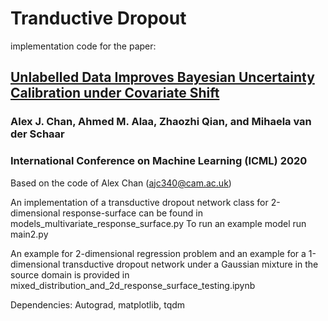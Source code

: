 # Tranductive Dropout

implementation code for the paper:

## [Unlabelled Data Improves Bayesian Uncertainty Calibration under Covariate Shift](https://arxiv.org/abs/2006.14988)

### Alex J. Chan, Ahmed M. Alaa, Zhaozhi Qian, and Mihaela van der Schaar

### International Conference on Machine Learning (ICML) 2020

Based on the code of Alex Chan (ajc340@cam.ac.uk)


An implementation of a transductive dropout network class for 2-dimensional response-surface can be found in models_multivariate_response_surface.py
To run an example model run main2.py

An example for 2-dimensional regression problem and an example for a 1-dimensional transductive dropout network under a Gaussian mixture in the source domain is provided in mixed_distribution_and_2d_response_surface_testing.ipynb


Dependencies:
Autograd, 
matplotlib, 
tqdm
